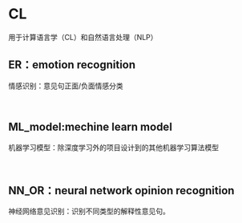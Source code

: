 # CL
用于计算语言学（CL）和自然语言处理（NLP）

<h2>ER：emotion recognition</h2>
<p>情感识别：意见句正面/负面情感分类</p>
<br>

<h2>ML_model:mechine learn model</h2>
<p>机器学习模型：除深度学习外的项目设计到的其他机器学习算法模型</p>
<br>

<h2>NN_OR：neural network opinion recognition</h2>
<p>神经网络意见识别：识别不同类型的解释性意见句。</p>
<br>


